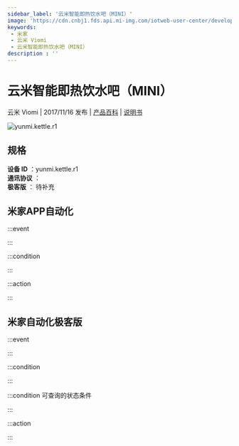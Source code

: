 ```yaml
---
sidebar_label: '云米智能即热饮水吧（MINI）'
image: 'https://cdn.cnbj1.fds.api.mi-img.com/iotweb-user-center/developer_1679069107528ChZtYdHE.png?GalaxyAccessKeyId=AKVGLQWBOVIRQ3XLEW&Expires=9223372036854775807&Signature=bJNUwak2l67ksFShQ0QztLAUqiw='
keywords: 
 - 米家
 - 云米 Viomi
 - 云米智能即热饮水吧（MINI）
description : ''
---
```

# 云米智能即热饮水吧（MINI）

云米 Viomi | 2017/11/16 发布 | [产品百科](https://home.mi.com/webapp/content/baike/product/index.html?model=yunmi.kettle.r1/) | [说明书](https://home.mi.com/views/introduction.html?model=yunmi.kettle.r1&region=cn)

![yunmi.kettle.r1](https://cdn.cnbj1.fds.api.mi-img.com/iotweb-user-center/developer_1679069107528ChZtYdHE.png?GalaxyAccessKeyId=AKVGLQWBOVIRQ3XLEW&Expires=9223372036854775807&Signature=bJNUwak2l67ksFShQ0QztLAUqiw=)

## 规格  
> 
**设备 ID** ：yunmi.kettle.r1  
**通讯协议** ：  
**极客版**  ： 待补充 


## 米家APP自动化  

:::event  

:::

:::condition  

:::

:::action   

:::

## 米家自动化极客版  

:::event  

:::

:::condition  

:::

:::condition 可查询的状态条件  

:::

:::action  

:::

        

